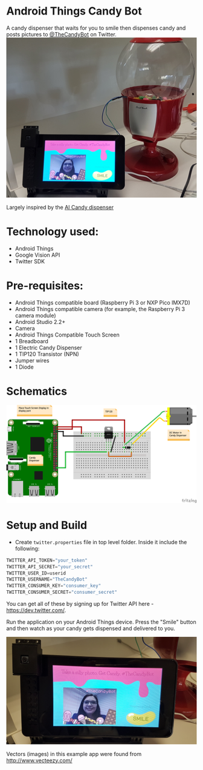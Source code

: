 # Android Things Candy Bot

A candy dispenser that waits for you to smile then dispenses candy and posts pictures to [@TheCandyBot](https://twitter.com/TheCandyBot) on Twitter.
![Candy Bot](art/candy_bot1.jpg)

Largely inspired by the [AI Candy dispenser](https://github.com/alvarowolfx/ai-candy-dispenser)

# Technology used:
- Android Things
- Google Vision API 
- Twitter SDK


# Pre-requisites:
- Android Things compatible board (Raspberry Pi 3 or NXP Pico IMX7D)
- Android Things compatible camera (for example, the Raspberry Pi 3 camera module)
- Android Studio 2.2+
- Camera
- Android Things Compatible Touch Screen 
- 1 Breadboard
- 1 Electric Candy Dispenser
- 1 TIP120 Transistor (NPN)
- Jumper wires
- 1 Diode

# Schematics

![Schematic Representation](schematics_bb.png)


# Setup and Build 
- Create `twitter.properties` file in top level folder. Inside it include the following:
```gradle
TWITTER_API_TOKEN="your_token"
TWITTER_API_SECRET="your_secret"
TWITTER_USER_ID=userid
TWITTER_USERNAME="TheCandyBot"
TWITTER_CONSUMER_KEY="consumer_key"
TWITTER_CONSUMER_SECRET="consumer_secret"
```
You can get all of these by signing up for Twitter API here - https://dev.twitter.com/.

Run the application on your Android Things device. 
Press the "Smile" button and then watch as your candy gets dispensed and delivered to you.


![Candy Bot](art/candy_bot2.jpg)

Vectors (images) in this example app were found from http://www.vecteezy.com/